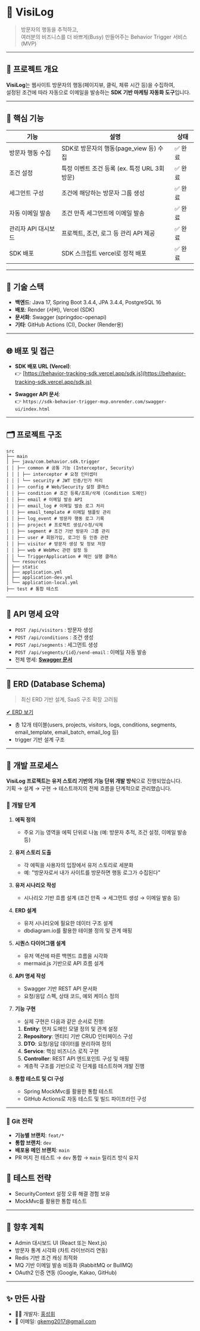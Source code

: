 # 🏅 VisiLog

> 방문자의 행동을 추적하고,  
> 여러분의 비즈니스를 더 바쁘게(Busy) 만들어주는 Behavior Trigger 서비스 (MVP)

---

## 🧠 프로젝트 개요

**VisiLog**는 웹사이트 방문자의 행동(페이지뷰, 클릭, 체류 시간 등)을 수집하여,  
설정된 조건에 따라 자동으로 이메일을 발송하는 **SDK 기반 마케팅 자동화 도구**입니다.

---

## 📌 핵심 기능

| 기능 | 설명 | 상태 |
|------|------|------|
| 방문자 행동 수집 | SDK로 방문자의 행동(page_view 등) 수집 | ✅ 완료 |
| 조건 설정 | 특정 이벤트 조건 등록 (ex. 특정 URL 3회 방문) | ✅ 완료 |
| 세그먼트 구성 | 조건에 해당하는 방문자 그룹 생성 | ✅ 완료 |
| 자동 이메일 발송 | 조건 만족 세그먼트에 이메일 발송 | ✅ 완료 |
| 관리자 API 대시보드 | 프로젝트, 조건, 로그 등 관리 API 제공 | ✅ 완료 |
| SDK 배포 | SDK 스크립트 vercel로 정적 배포 | ✅ 완료 |

---

## 🚀 기술 스택

- **백엔드**: Java 17, Spring Boot 3.4.4, JPA 3.4.4, PostgreSQL 16
- **배포**: Render (서버), Vercel (SDK)
- **문서화**: Swagger (springdoc-openapi)
- **기타**: GitHub Actions (CI), Docker (Render용)

---

## 🌐 배포 및 접근

- **SDK 배포 URL (Vercel)**:  
  👉 [https://behavior-tracking-sdk.vercel.app/sdk.js](https://behavior-tracking-sdk.vercel.app/sdk.js)


- **Swagger API 문서**:  
  👉 `https://sdk-behavior-trigger-mvp.onrender.com/swagger-ui/index.html`

---

## 🗂️ 프로젝트 구조

```
src
├── main
│ ├── java/com.behavior.sdk.trigger
│ │ ├── common # 공통 기능 (Interceptor, Security)
│ │ │ ├── interceptor # 요청 인터셉터
│ │ │ └── security # JWT 인증/인가 처리
│ │ ├── config # Web/Security 설정 클래스
│ │ ├── condition # 조건 등록/조회/삭제 (Condition 도메인)
│ │ ├── email # 이메일 발송 API
│ │ ├── email_log # 이메일 발송 로그 처리
│ │ ├── email_template # 이메일 템플릿 관리
│ │ ├── log_event # 방문자 행동 로그 기록
│ │ ├── project # 프로젝트 생성/수정/삭제
│ │ ├── segment # 조건 기반 방문자 그룹 관리
│ │ ├── user # 회원가입, 로그인 등 인증 관련
│ │ ├── visitor # 방문자 생성 및 정보 저장
│ │ ├── web # WebMvc 관련 설정 등
│ │ └── TriggerApplication # 메인 실행 클래스
│ └── resources
│ ├── static
│ ├── application.yml
│ ├── application-dev.yml
│ └── application-local.yml
├── test # 통합 테스트
```

---

## 📑 API 명세 요약

- `POST /api/visitors` : 방문자 생성
- `POST /api/conditions` : 조건 생성
- `POST /api/segments` : 세그먼트 생성
- `POST /api/segments/{id}/send-email` : 이메일 자동 발송
- 전체 명세: **[Swagger 문서](https://sdk-behavior-trigger-mvp.onrender.com/swagger-ui/index.html)**

---

## 🧩 ERD (Database Schema)

> 최신 ERD 기반 설계, SaaS 구조 확장 고려됨

[✔ ERD 보기](https://dbdiagram.io/d/sdk-behavior-trigger-mvp-67fb965b4f7afba184664689)

- 총 12개 테이블(users, projects, visitors, logs, conditions, segments, email_template, email_batch, email_log 등)
- trigger 기반 설계 구조

---

## 🔄 개발 프로세스

**VisiLog 프로젝트는 유저 스토리 기반의 기능 단위 개발 방식**으로 진행되었습니다.  
기획 → 설계 → 구현 → 테스트까지의 전체 흐름을 단계적으로 관리했습니다.

### 📌 개발 단계

1. **에픽 정의**
    - 주요 기능 영역을 에픽 단위로 나눔 (예: 방문자 추적, 조건 설정, 이메일 발송 등)

2. **유저 스토리 도출**
    - 각 에픽을 사용자의 입장에서 유저 스토리로 세분화
    - 예: "방문자로서 내가 사이트를 방문하면 행동 로그가 수집된다"

3. **유저 시나리오 작성**
    - 시나리오 기반 흐름 설계 (조건 만족 → 세그먼트 생성 → 이메일 발송 등)

4. **ERD 설계**
    - 유저 시나리오에 필요한 데이터 구조 설계
    - dbdiagram.io를 활용한 테이블 정의 및 관계 매핑

5. **시퀀스 다이어그램 설계**
    - 유저 액션에 따른 백엔드 흐름을 시각화
    - mermaid.js 기반으로 API 흐름 설계

6. **API 명세 작성**
    - Swagger 기반 REST API 문서화
    - 요청/응답 스펙, 상태 코드, 예외 케이스 정의

7. **기능 구현**
   - 실제 구현은 다음과 같은 순서로 진행:
    1) **Entity**: 먼저 도메인 모델 정의 및 관계 설정
    2) **Repository**: 엔티티 기반 CRUD 인터페이스 구성
    3) **DTO**: 요청/응답 데이터를 분리하여 정의
    4) **Service**: 핵심 비즈니스 로직 구현
    5) **Controller**: REST API 엔드포인트 구성 및 매핑
    - 계층적 구조를 기반으로 각 단계를 테스트하며 개발 진행

8. **통합 테스트 및 CI 구성**
    - Spring MockMvc를 활용한 통합 테스트
    - GitHub Actions로 자동 테스트 및 빌드 파이프라인 구성

---

### 🔀 Git 전략

- **기능별 브랜치**: `feat/*`
- **통합 브랜치**: `dev`
- **배포용 메인 브랜치**: `main`
- PR 머지 전 테스트 → `dev` 통합 → `main` 릴리즈 방식 유지



## 🧪 테스트 전략

- SecurityContext 설정 오류 해결 경험 보유
- MockMvc를 활용한 통합 테스트

---

## 🙌 향후 계획

- Admin 대시보드 UI (React 또는 Next.js)
- 방문자 통계 시각화 (차트 라이브러리 연동)
- Redis 기반 조건 캐싱 최적화
- MQ 기반 이메일 발송 비동화 (RabbitMQ or BullMQ)
- OAuth2 인증 연동 (Google, Kakao, GitHub)


---

## ✨ 만든 사람

- 👨‍💻 개발자: [홍성휘](https://github.com/SungHuii)
- 📧 이메일: gkemg2017@gmail.com

